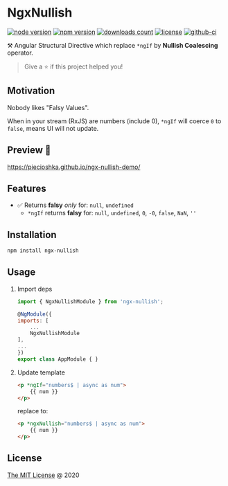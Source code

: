 # NgxNullish

[![node version](https://img.shields.io/node/v/ngx-nullish.svg)](https://www.npmjs.com/package/ngx-nullish)
[![npm version](https://badge.fury.io/js/ngx-nullish.svg)](https://badge.fury.io/js/ngx-nullish)
[![downloads count](https://img.shields.io/npm/dt/ngx-nullish.svg)](https://www.npmjs.com/package/ngx-nullish)
[![license](https://img.shields.io/npm/l/ngx-nullish.svg)](https://www.npmjs.com/package/ngx-nullish)
[![github-ci](https://github.com/piecioshka/ngx-nullish/actions/workflows/testing.yml/badge.svg)](https://github.com/piecioshka/ngx-nullish/actions/workflows/testing.yml)

⚒ Angular Structural Directive which replace `*ngIf` by **Nullish Coalescing** operator.

> Give a ⭐️ if this project helped you!

## Motivation

Nobody likes "Falsy Values".

When in your stream (RxJS) are numbers (include 0),
`*ngIf` will coerce `0` to `false`, means UI will not update.

## Preview 🎉

<https://piecioshka.github.io/ngx-nullish-demo/>

## Features

* :white_check_mark: Returns **falsy** _only_ for: `null`, `undefined`
  * `*ngIf` returns **falsy** for: `null`, `undefined`, `0`, `-0`, `false`, `NaN`, `''`

## Installation

```bash
npm install ngx-nullish
```

## Usage

1. Import deps

    ```javascript
    import { NgxNullishModule } from 'ngx-nullish';

    @NgModule({
    imports: [
        ...
        NgxNullishModule
    ],
    ...
    })
    export class AppModule { }
    ```

2. Update template

    ```html
    <p *ngIf="numbers$ | async as num">
        {{ num }}
    </p>
    ```

    replace to:

    ```html
    <p *ngxNullish="numbers$ | async as num">
        {{ num }}
    </p>
    ```

## License

[The MIT License](http://piecioshka.mit-license.org) @ 2020
